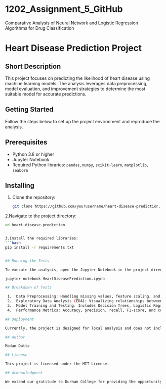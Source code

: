 # 1202_Assignment_5_GitHub
Comparative Analysis of Neural Network and Logistic Regression Algorithms for Drug Classification

# Heart Disease Prediction Project

## Short Description
This project focuses on predicting the likelihood of heart disease using machine learning models. The analysis leverages data preprocessing, model evaluation, and improvement strategies to determine the most suitable model for accurate predictions.

## Getting Started
Follow the steps below to set up the project environment and reproduce the analysis.

## Prerequisites
- Python 3.8 or higher
- Jupyter Notebook
- Required Python libraries: `pandas`, `numpy`, `scikit-learn`, `matplotlib`, `seaborn`

## Installing
1. Clone the repository:
   ```bash
   git clone https://github.com/yourusername/heart-disease-prediction.git

2.Navigate to the project directory:
   ```bash
cd heart-disease-prediction


3.Install the required libraries:
   ```bash
pip install -r requirements.txt


## Running the Tests

To execute the analysis, open the Jupyter Notebook in the project directory:

jupyter notebook HeartDiseasePrediction.ipynb

## Breakdown of Tests

	1.	Data Preprocessing: Handling missing values, feature scaling, and encoding.
	2.	Exploratory Data Analysis (EDA): Visualizing relationships between variables.
	3.	Model Training and Testing: Includes Decision Trees, Logistic Regression, KNN, MLP, and SVM.
	4.	Performance Metrics: Accuracy, precision, recall, F1-score, and confusion matrices.

## Deployment

Currently, the project is designed for local analysis and does not include a deployment component. Future work includes deploying the model via Flask or Django.

## Author

Madan Datta

## License

This project is licensed under the MIT License.

## Acknowledgment

We extend our gratitude to Durham College for providing the opportunity and resources for this project.

